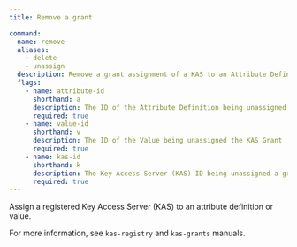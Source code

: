 ```yaml
---
title: Remove a grant

command:
  name: remove
  aliases:
    - delete
    - unassign
  description: Remove a grant assignment of a KAS to an Attribute Definition or Value
  flags:
    - name: attribute-id
      shorthand: a
      description: The ID of the Attribute Definition being unassigned the KAS grant
      required: true
    - name: value-id
      shorthand: v
      description: The ID of the Value being unassigned the KAS Grant
      required: true
    - name: kas-id
      shorthand: k
      description: The Key Access Server (KAS) ID being unassigned a grant
      required: true
---
```


Assign a registered Key Access Server (KAS) to an attribute definition or value.

For more information, see `kas-registry` and `kas-grants` manuals.
